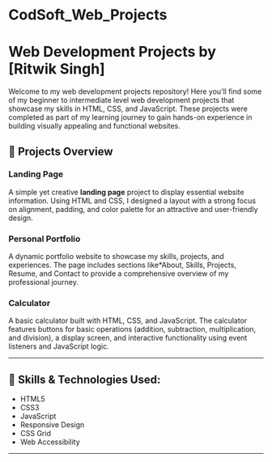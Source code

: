 # CodSoft_Web_Projects

# Web Development Projects by [Ritwik Singh]

Welcome to my web development projects repository! Here you’ll find some of my beginner to intermediate level web development projects that showcase my skills in HTML, CSS, and JavaScript. These projects were completed as part of my learning journey to gain hands-on experience in building visually appealing and functional websites. 

## 🚀 Projects Overview

### Landing Page
A simple yet creative **landing page** project to display essential website information. Using HTML and CSS, I designed a layout with a strong focus on alignment, padding, and color palette for an attractive and user-friendly design.  

### Personal Portfolio
A dynamic portfolio website to showcase my skills, projects, and experiences. The page includes sections like*About, Skills, Projects, Resume, and Contact to provide a comprehensive overview of my professional journey.  

### Calculator
A basic calculator built with HTML, CSS, and JavaScript. The calculator features buttons for basic operations (addition, subtraction, multiplication, and division), a display screen, and interactive functionality using event listeners and JavaScript logic. 

---

## 🔧 Skills & Technologies Used:
- HTML5
- CSS3
- JavaScript
- Responsive Design
- CSS Grid
- Web Accessibility

---
